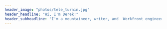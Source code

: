 ```yaml
---
header_image: "photos/tele_turnin.jpg"
header_headline: "Hi, I'm Derek!"
header_subheadline: "I'm a mountaineer, writer, and  Workfront engineer living in Silverton, Colorado."
---
```

